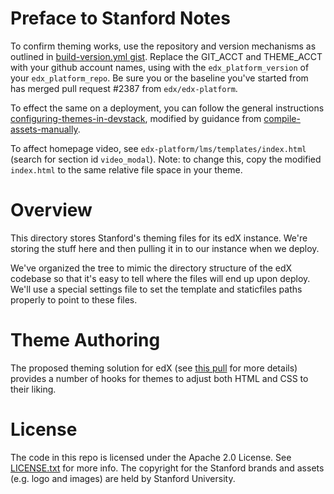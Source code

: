 Preface to Stanford Notes
=========================

To confirm theming works, use the repository and version mechanisms as outlined in
[build-version.yml gist](https://gist.github.com/yarko/8818633).
Replace the GIT_ACCT and THEME_ACCT with your github account names,
using with the `edx_platform_version` of your `edx_platform_repo`.
Be sure you or the baseline you've started from has merged pull request #2387 from `edx/edx-platform`.

To effect the same on a deployment, you can follow the general instructions
[configuring-themes-in-devstack](https://github.com/edx/edx-platform/wiki/Developing-on-the-edX-Developer-Stack#configuring-themes-in-devstack),
modified by guidance from
[compile-assets-manually](https://github.com/edx/configuration/wiki/edX-Managing-the-Production-Stack#compile-assets-manually).

To affect homepage video, see `edx-platform/lms/templates/index.html`
(search for section id `video_modal`).
Note: to change this, copy the modified `index.html` to the same relative file space in your theme.

Overview
========
This directory stores Stanford's theming files for its edX instance.
We're storing the stuff here and then pulling it in to our instance
when we deploy.

We've organized the tree to mimic the directory structure of the edX
codebase so that it's easy to tell where the files will end up upon
deploy. We'll use a special settings file to set the template and
staticfiles paths properly to point to these files.

Theme Authoring
===============
The proposed theming solution for edX (see [this pull](https://github.com/edx/edx-platform/pull/1907)
for more details) provides a number of hooks for themes to adjust
both HTML and CSS to their liking.


License
=======

The code in this repo is licensed under the Apache 2.0 License.
See [LICENSE.txt](LICENSE.txt) for more info.  The copyright for the Stanford
brands and assets (e.g. logo and images) are held by Stanford
University.

